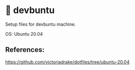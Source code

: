 # 🤖 devbuntu  

Setup files for devbuntu machine. 

OS: Ubuntu 20.04

## References: 
https://github.com/victoriadrake/dotfiles/tree/ubuntu-20.04

